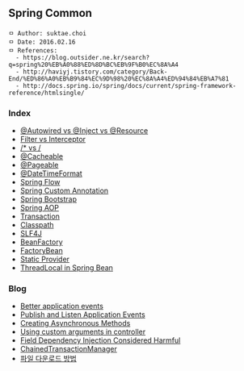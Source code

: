 ## Spring Common

```
ㅁ Author: suktae.choi
ㅁ Date: 2016.02.16
ㅁ References:
  - https://blog.outsider.ne.kr/search?q=spring%20%EB%A0%88%ED%8D%BC%EB%9F%B0%EC%8A%A4
  - http://haviyj.tistory.com/category/Back-End/%ED%86%A0%EB%B9%84%EC%9D%98%20%EC%8A%A4%ED%94%84%EB%A7%81
  - http://docs.spring.io/spring/docs/current/spring-framework-reference/htmlsingle/
```

### Index
- [@Autowired vs @Inject vs @Resource](https://github.com/agongi/study/tree/master/spring-common/autowired-inject-resource/)
- [Filter vs Interceptor](https://github.com/agongi/study/tree/master/spring-common/filter-interceptor/)
- [/* vs /](https://github.com/agongi/study/tree/master/spring-common/servlet-mapping/)
- [@Cacheable](https://github.com/agongi/study/tree/master/spring-common/cacheable/)
- [@Pageable](https://github.com/agongi/study/tree/master/spring-common/pageable/)
- [@DateTimeFormat](https://github.com/agongi/study/tree/master/spring-common/date-time-format/)
- [Spring Flow](https://github.com/agongi/study/tree/master/spring-common/spring-flow/)
- [Spring Custom Annotation](https://github.com/agongi/study/tree/master/spring-common/spring-custom-annotation/)
- [Spring Bootstrap](https://github.com/agongi/study/tree/master/spring-common/spring-bootstrap/)
- [Spring AOP](https://github.com/agongi/study/tree/master/spring-common/spring-aop/)
- [Transaction](https://github.com/agongi/study/tree/master/spring-common/transaction/)
- [Classpath](https://github.com/agongi/study/tree/master/spring-common/classpath/)
- [SLF4J](https://sonegy.wordpress.com/2014/05/23/how-to-slf4j/)
- [BeanFactory](https://github.com/agongi/study/tree/master/spring-common/beanfactory/)
- [FactoryBean](https://github.com/agongi/study/tree/master/spring-common/factoryBean/)
- [Static Provider](https://github.com/agongi/study/tree/master/spring-common/static-provider/)
- [ThreadLocal in Spring Bean](https://github.com/agongi/study/tree/master/spring-common/threadlocal-in-spring-bean/)

### Blog
- [Better application events](https://spring.io/blog/2015/02/11/better-application-events-in-spring-framework-4-2)
- [Publish and Listen Application Events](https://howtodoinjava.com/spring/spring-core/how-to-publish-and-listen-application-events-in-spring/)
- [Creating Asynchronous Methods](https://spring.io/guides/gs/async-method/)
- [Using custom arguments in controller](https://sdqali.in/blog/2016/01/29/using-custom-arguments-in-spring-mvc-controllers/)
- [Field Dependency Injection Considered Harmful](http://vojtechruzicka.com/field-dependency-injection-considered-harmful/)
- [ChainedTransactionManager](http://kwon37xi.egloos.com/4886947)
- [파일 다운로드 방법](http://yangyag.tistory.com/207)
